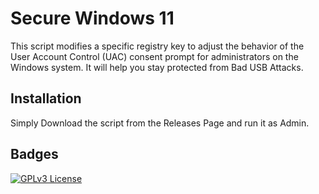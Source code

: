 
# Secure Windows 11

This script modifies a specific registry key to adjust the behavior of the User Account Control (UAC) consent prompt for administrators on the Windows system. It will help you stay protected from Bad USB Attacks.




## Installation

Simply Download the script from the Releases Page and run it as Admin.

    
## Badges




[![GPLv3 License](https://img.shields.io/badge/License-GPL%20v3-yellow.svg)](https://opensource.org/licenses/)

